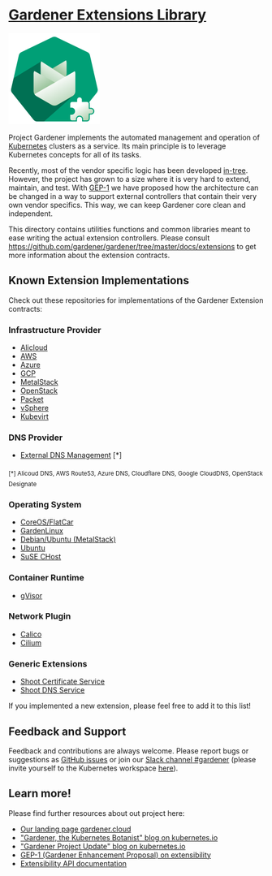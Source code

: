 # [Gardener Extensions Library](https://gardener.cloud)

![Gardener Extensions Logo](../logo/gardener-extensions-large.png)

Project Gardener implements the automated management and operation of [Kubernetes](https://kubernetes.io/) clusters as a service. Its main principle is to leverage Kubernetes concepts for all of its tasks.

Recently, most of the vendor specific logic has been developed [in-tree](https://github.com/gardener/gardener). However, the project has grown to a size where it is very hard to extend, maintain, and test. With [GEP-1](https://github.com/gardener/gardener/blob/master/docs/proposals/01-extensibility.md) we have proposed how the architecture can be changed in a way to support external controllers that contain their very own vendor specifics. This way, we can keep Gardener core clean and independent.

This directory contains utilities functions and common libraries meant to ease writing the actual extension controllers.
Please consult https://github.com/gardener/gardener/tree/master/docs/extensions to get more information about the extension contracts.

## Known Extension Implementations

Check out these repositories for implementations of the Gardener Extension contracts:

### Infrastructure Provider

- [Alicloud](https://github.com/gardener/gardener-extension-provider-alicloud)
- [AWS](https://github.com/gardener/gardener-extension-provider-aws)
- [Azure](https://github.com/gardener/gardener-extension-provider-azure)
- [GCP](https://github.com/gardener/gardener-extension-provider-gcp)
- [MetalStack](https://github.com/metal-stack/gardener-extension-provider-metal)
- [OpenStack](https://github.com/gardener/gardener-extension-provider-openstack)
- [Packet](https://github.com/gardener/gardener-extension-provider-packet)
- [vSphere](https://github.com/gardener/gardener-extension-provider-vsphere)
- [Kubevirt](https://github.com/gardener/gardener-extension-provider-kubevirt)

### DNS Provider

- [External DNS Management](https://github.com/gardener/external-dns-management) [*]

<sub>[*] Alicoud DNS, AWS Route53, Azure DNS, Cloudflare DNS, Google CloudDNS, OpenStack Designate</sub>

### Operating System

- [CoreOS/FlatCar](https://github.com/gardener/gardener-extension-os-coreos)
- [GardenLinux](https://github.com/gardener/gardener-extension-os-gardenlinux)
- [Debian/Ubuntu (MetalStack)](https://github.com/metal-stack/os-metal-extension)
- [Ubuntu](https://github.com/gardener/gardener-extension-os-ubuntu)
- [SuSE CHost](https://github.com/gardener/gardener-extension-os-suse-chost)

### Container Runtime

- [gVisor](https://github.com/gardener/gardener-extension-runtime-gvisor)

### Network Plugin

- [Calico](https://github.com/gardener/gardener-extension-networking-calico)
- [Cilium](https://github.com/gardener/gardener-extension-networking-cilium)

### Generic Extensions

- [Shoot Certificate Service](https://github.com/gardener/gardener-extension-shoot-cert-service)
- [Shoot DNS Service](https://github.com/gardener/gardener-extension-shoot-dns-service)

If you implemented a new extension, please feel free to add it to this list!

## Feedback and Support

Feedback and contributions are always welcome. Please report bugs or suggestions as [GitHub issues](https://github.com/gardener/gardener/issues) or join our [Slack channel #gardener](https://kubernetes.slack.com/messages/gardener) (please invite yourself to the Kubernetes workspace [here](http://slack.k8s.io)).

## Learn more!

Please find further resources about out project here:

* [Our landing page gardener.cloud](https://gardener.cloud/)
* ["Gardener, the Kubernetes Botanist" blog on kubernetes.io](https://kubernetes.io/blog/2018/05/17/gardener/)
* ["Gardener Project Update" blog on kubernetes.io](https://kubernetes.io/blog/2019/12/02/gardener-project-update/)
* [GEP-1 (Gardener Enhancement Proposal) on extensibility](https://github.com/gardener/gardener/blob/master/docs/proposals/01-extensibility.md)
* [Extensibility API documentation](https://github.com/gardener/gardener/tree/master/docs/extensions)
